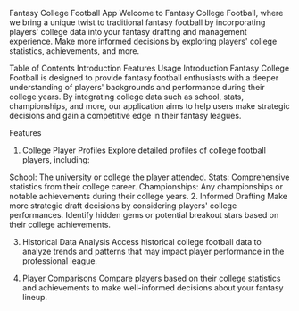 Fantasy College Football App
Welcome to Fantasy College Football, where we bring a unique twist to traditional fantasy football by incorporating players' college data into your fantasy drafting and management experience. Make more informed decisions by exploring players' college statistics, achievements, and more.

Table of Contents
Introduction
Features
Usage
Introduction
Fantasy College Football is designed to provide fantasy football enthusiasts with a deeper understanding of players' backgrounds and performance during their college years. By integrating college data such as school, stats, championships, and more, our application aims to help users make strategic decisions and gain a competitive edge in their fantasy leagues.

Features
1. College Player Profiles
Explore detailed profiles of college football players, including:

School: The university or college the player attended.
Stats: Comprehensive statistics from their college career.
Championships: Any championships or notable achievements during their college years.
2. Informed Drafting
Make more strategic draft decisions by considering players' college performances. Identify hidden gems or potential breakout stars based on their college achievements.

3. Historical Data Analysis
Access historical college football data to analyze trends and patterns that may impact player performance in the professional league.

4. Player Comparisons
Compare players based on their college statistics and achievements to make well-informed decisions about your fantasy lineup.
